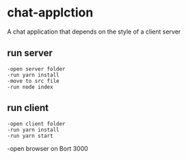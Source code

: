 # chat-applction
A chat application that depends on the style of a client server

## run server
```
-open server folder
-run yarn install
-move to src file
-run node index
```

## run client
```
-open client folder
-run yarn install
-run yarn start
```

-open browser on Bort 3000


